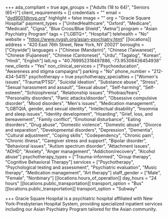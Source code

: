 +++
ada_compliant = true
age_groups = ["Adults (18 to 64)", "Seniors (65+)"]
client_requirements = []
credentials = ""
email = "dvd9001@nyp.org"
highlight = false
image = ""
org = "Gracie Square Hospital"
payment_types = ["UnitedHealthcare", "Oxford", "Medicare", "Medicaid", "Cigna", "Blue Cross/Blue Shield", "Aetna"]
program = "Asian Psychiatry Program"
tags = ["LGBTQ+", "Hospital"]
telehealth = "No"
website = "https://www.nygsh.org/asian-psychiatry.html"
[[locations]]
address = "420 East 76th Street, New York, NY  20021"
boroughs = ["Citywide"]
languages = ["Chinese (Mandarin)", "Chinese (Taiwanese)", "Chinese (Fujianese)", "Chinese (Cantonese)", "Urdu", "Tagalog", "Korean", "Hindi", "English"]
latLng = "40.769952318497886, -73.95308436454938"
new_clients = "Yes"
non_clinical_services = ["Psychoeducation", "Awareness and stigma campaigns"]
parking = "No"
phone_number = "212-434-5415"
psychotherapy = true
psychotherapy_specialties = ["Women's issues", "Trauma/PTSD", "Suicidal ideation", "Substance abuse", "Stress", "Sexual harassment and assault", "Sexual abuse", "Self-harming", "Self-esteem", "Schizophrenia", "Relationship issues", "Phobias/fears", "Personality disorders", "Panic attacks/disorder", "Obsessive compulsive disorder", "Mood disorders", "Men's issues", "Medication management", "LGBTQIA, gender, and sexual identity", "Intellectual disability", "Insomnia and sleep issues", "Identity development", "Hoarding", "Grief, loss, and bereavement", "Family conflict", "Emotional disturbance", "Eating disorders", "Drug abuse", "Domestic violence", "Domestic abuse", "Divorce and separation", "Developmental disorders", "Depression", "Dementia", "Cultural adjustment", "Coping skills", "Codependency", "Chronic pain", "Chronic illness", "Caregiver stress and support", "Bipolar disorder", "Behavioral issues", "Autism spectrum disorder", "Attachment issues", "ADHD", "Anxiety", "Anger management", "Addiction/recovery", "Alcohol abuse"]
psychotherapy_types = ["Trauma-informed", "Group therapy", "Cognitive Behavioral Therapy"]
services = ["Psychotherapy", "Psychological testing and assessment", "Psychiatric evaluation", "Music therapy", "Medication management", "Art therapy"]
staff_gender = ["Male", "Female", "Nonbinary"]
[[locations.hours_of_operation]]
day_hours = "24 hours"
[[locations.public_transportation]]
transport_option = "Bus"
[[locations.public_transportation]]
transport_option = "Subway"

+++
Gracie Square Hospital is a psychiatric hospital affiliated with New York-Presbyterian Hospital System, providing specialized inpatient services including our Asian Psychiatry Program tailored for the Asian community.
